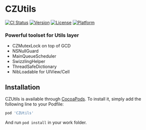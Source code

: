 # CZUtils
[![CI Status](http://img.shields.io/travis/geekaurora/CZUtils.svg?style=flat)](https://travis-ci.org/geekaurora/CZUtils)
[![Version](https://img.shields.io/cocoapods/v/CZUtils.svg?style=flat)](http://cocoapods.org/pods/CZUtils)
[![License](https://img.shields.io/cocoapods/l/CZUtils.svg?style=flat)](http://cocoapods.org/pods/CZUtils)
[![Platform](https://img.shields.io/cocoapods/p/CZUtils.svg?style=flat)](http://cocoapods.org/pods/CZUtils)

### Powerful toolset for Utils layer

 * CZMutexLock on top of GCD
 * NSNullGuard
 * MainQueueScheduler
 * SwizzlingHelper
 * ThreadSafeDictionary
 * NibLoadable for UIView/Cell


## Installation

CZUtils is available through [CocoaPods](http://cocoapods.org). To install
it, simply add the following line to your Podfile:

```ruby
pod 'CZUtils'
```

And run `pod install` in your work folder.